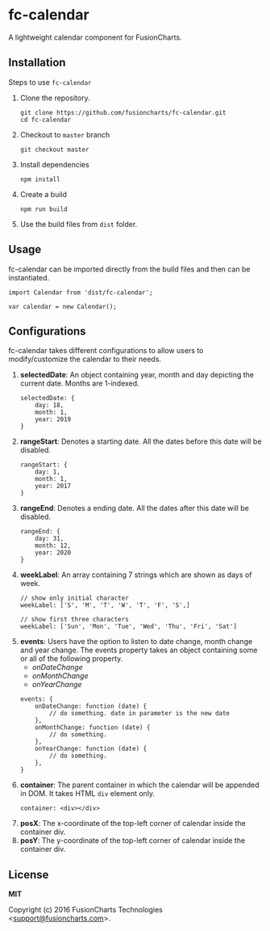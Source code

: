 # fc-calendar

A lightweight calendar component for FusionCharts.

## Installation

Steps to use `fc-calendar`

1. Clone the repository.
    ```
    git clone https://github.com/fusioncharts/fc-calendar.git
    cd fc-calendar
    ```
2. Checkout to `master` branch
    ```
    git checkout master
    ```
3. Install dependencies
    ```
    npm install
    ```
4. Create a build
    ```
    npm run build
    ```
5. Use the build files from `dist` folder.


## Usage

fc-calendar can be imported directly from the build files and then can be instantiated.
```
import Calendar from 'dist/fc-calendar';

var calendar = new Calendar();
```

## Configurations

fc-calendar takes different configurations to allow users to modify/customize the calendar to their needs.
1. __selectedDate__: An object containing year, month and day depicting the current date. Months are 1-indexed.
    ```
    selectedDate: {
        day: 18,
        month: 1,
        year: 2019
    }
    ```
2. __rangeStart__: Denotes a starting date. All the dates before this date will be disabled.
    ```
    rangeStart: {
        day: 1,
        month: 1,
        year: 2017
    }
    ```
3. __rangeEnd__: Denotes a ending date. All the dates after this date will be disabled.
    ```
    rangeEnd: {
        day: 31,
        month: 12,
        year: 2020
    }
    ```
4. __weekLabel__: An array containing 7 strings which are shown as days of week.
    ```
    // show only initial character
    weekLabel: ['S', 'M', 'T', 'W', 'T', 'F', 'S',]
    
    // show first three characters
    weekLabel: ['Sun', 'Mon', 'Tue', 'Wed', 'Thu', 'Fri', 'Sat']
    ```
5. __events__: Users have the option to listen to date change, month change and year change. The events property takes an object containing some or all of the following property.
    * *onDateChange*
    * *onMonthChange*
    * *onYearChange*
    ```
    events: {
        onDateChange: function (date) {
            // do something. date in parameter is the new date
        },
        onMonthChange: function (date) {
            // do something.
        },
        onYearChange: function (date) {
            // do something.
        },
    }
    ```
6. __container__: The parent container in which the calendar will be appended in DOM. It takes HTML `div` element only.
    ```
    container: <div></div>
    ```
7. __posX__: The x-coordinate of the top-left corner of calendar inside the container div.
8. __posY__: The y-coordinate of the top-left corner of calendar inside the container div.

## License

__MIT__

Copyright (c) 2016 FusionCharts Technologies  &lt;support@fusioncharts.com&gt;.